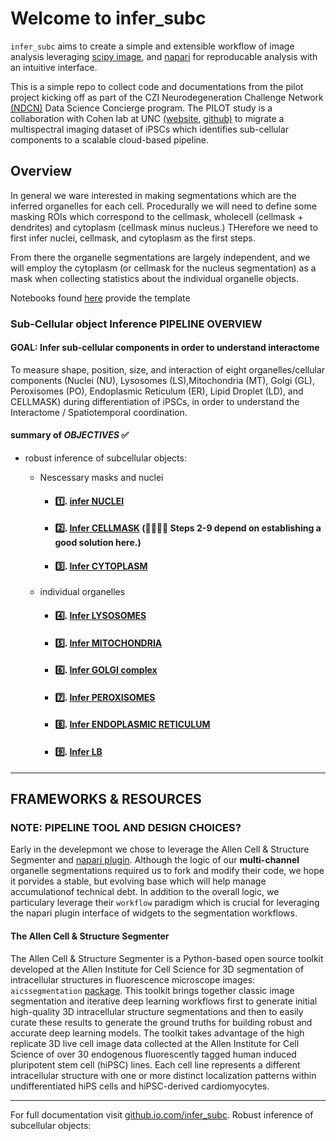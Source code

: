 # Welcome to infer_subc

 `infer_subc` aims to create a simple and extensible workflow of image analysis leveraging [scipy image](link), and [napari](link) for reproducable analysis with an intuitive interface. 

This is a simple repo to collect code and documentations from the pilot project kicking off as part of the CZI Neurodegeneration Challenge Network [(NDCN)](https://chanzuckerberg.com/science/programs-resources/neurodegeneration-challenge/) Data Science Concierge program.  The PILOT study is a collaboration with Cohen lab at UNC [(website,](https://cohenlaboratory.web.unc.edu/) [github)](https://github.com/SCohenLab) to migrate a multispectral imaging dataset of iPSCs which identifies sub-cellular components to a scalable cloud-based pipeline.  

## Overview
In general we ware interested in making segmentations which are the inferred organelles for each cell.   Procedurally we will need to define some masking ROIs which correspond to the cellmask, wholecell (cellmask + dendrites) and cytoplasm (cellmask minus nucleus.)  THerefore we need to first infer nuclei, cellmask, and cytoplasm as the first steps.  

From there the organelle segmentations are largely independent, and we will employ the cytoplasm (or cellmask for the nucleus segmentation) as a mask when collecting statistics about the individual organelle objects. 

Notebooks  found [here]( link ) provide the template

### Sub-Cellular object Inference PIPELINE OVERVIEW

#### GOAL:  Infer sub-cellular components in order to understand interactome 

To measure shape, position, size, and interaction of eight organelles/cellular components (Nuclei (NU), Lysosomes (LS),Mitochondria (MT), Golgi (GL), Peroxisomes (PO), Endoplasmic Reticulum (ER), Lipid Droplet (LD), and CELLMASK) during differentiation of iPSCs, in order to understand the Interactome / Spatiotemporal coordination.


#### summary of _OBJECTIVES_ ✅
- robust inference of subcellular objects:
  - Nescessary masks and nuclei
    -  #### 1️⃣. [infer NUCLEI ](./infer_subc/organelles.md)
    -  #### 2️⃣. [Infer CELLMASK](./infer_subc/organelles.md) (🚨🚨🚨🚨 Steps 2-9 depend on establishing a good solution here.)
    -  #### 3️⃣. [Infer CYTOPLASM](./infer_subc/organelles.md) 

  - individual organelles
    -  #### 4️⃣. [Infer LYSOSOMES](./infer_subc/organelles.md) 
    -  #### 5️⃣. [Infer MITOCHONDRIA](./infer_subc/organelles.md)
    -  #### 6️⃣. [Infer GOLGI complex](./infer_subc/organelles.md)
    -  #### 7️⃣. [Infer PEROXISOMES](./infer_subc/organelles.md)
    -  #### 8️⃣. [Infer ENDOPLASMIC RETICULUM ](./infer_subc/organelles.md)
    -   #### 9️⃣. [Infer LB](./nbs/overview.md) 


----------------------------
## FRAMEWORKS & RESOURCES

### NOTE: PIPELINE TOOL AND DESIGN CHOICES?
Early in the develepmont we chose to leverage the Allen Cell & Structure Segmenter and [napari plugin](https://www.napari-hub.org/plugins/napari-allencell-segmenter).   Although the logic of our **multi-channel** organelle segmentations required us to fork and modify their code, we hope it porvides a stable, but evolving base which will help manage accumulationof technical debt.   In addition to the overall logic, we particulary leverage their `workflow` paradigm which is crucial for leveraging the napari plugin interface of widgets to the segmentation workflows.


#### ​The Allen Cell & Structure Segmenter 
​The Allen Cell & Structure Segmenter is a Python-based open source toolkit developed at the Allen Institute for Cell Science for 3D segmentation of intracellular structures in fluorescence microscope images: `aicssegmentation` [package](https://github.com/AllenCell/aics-segmentation).  This toolkit brings together classic image segmentation and iterative deep learning workflows first to generate initial high-quality 3D intracellular structure segmentations and then to easily curate these results to generate the ground truths for building robust and accurate deep learning models. The toolkit takes advantage of the high replicate 3D live cell image data collected at the Allen Institute for Cell Science of over 30 endogenous fluorescently tagged human induced pluripotent stem cell (hiPSC) lines. Each cell line represents a different intracellular structure with one or more distinct localization patterns within undifferentiated hiPS cells and hiPSC-derived cardiomyocytes.

-------

For full documentation visit [github.io.com/infer_subc](https://ndcn.github.io/infer-subc/).
Robust inference of subcellular objects:
